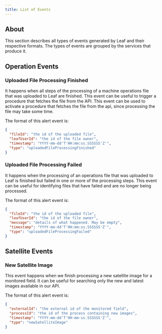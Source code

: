 ```yaml
---
title: List of Events
---
```


## About

This section describes all types of events generated by Leaf and their respective formats.
The types of events are grouped by the services that produce it.

## Operation Events

### Uploaded File Processing Finished

It happens when all steps of the processing of a machine operations file that was uploaded
to Leaf are finished. This event can be useful to trigger a procedure that fetches the file from the API.
This event can be used to activate a procedure that fetches the file from the api,
since processing the file may take some time.

The format of this alert event is:
```json
{
  "fileId": "the id of the uploaded file",
  "leafUserId": "the id of the file owner",
  "timestamp": "YYYY-mm-dd'T'HH:mm:ss.SSSSSS'Z'",
  "type": "uploadedFileProcessingFinished"
}
```

### Uploaded File Processing Failed

It happens when the processing of an operations file that was uploaded to Leaf is finished
but failed in one or more of the processing steps. This event can be useful for identifying
files that have failed and are no longer being processed.

The format of this alert event is:
```json
{
  "fileId": "the id of the uploaded file",
  "leafUserId": "the id of the file owner",
  "message": "details of what happened. May be empty",
  "timestamp": "YYYY-mm-dd'T'HH:mm:ss.SSSSSS'Z'",
  "type": "uploadedFileProcessingFailed"
}
```

## Satellite Events

### New Satellite Image

This event happens when we finish processing a new satellite image for a monitored field.
It can be useful for searching only the new and latest images available in our API.

The format of this alert event is:
```json
{
  "externalId": "the external id of the monitored field",
  "processId": "the id of the process containing new images",
  "timestamp": "YYYY-mm-dd'T'HH-mm-ss.SSSSSS'Z'",
  "type": "newSatelliteImage"
}
```
